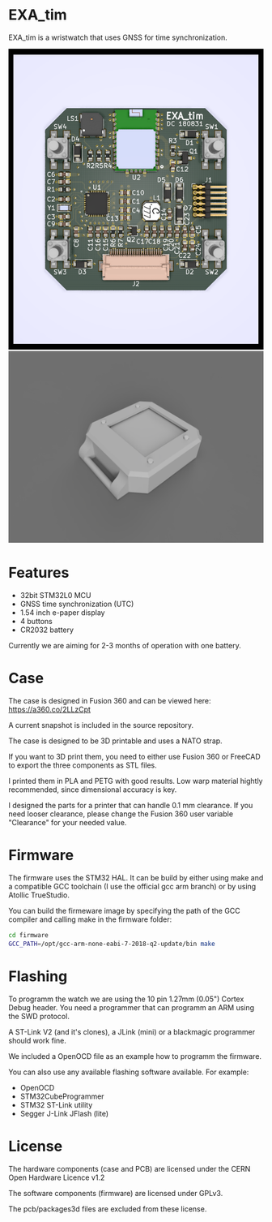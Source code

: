 # EXA_tim

EXA_tim is a wristwatch that uses GNSS for time synchronization.

![EXA_tim PCB front](images/PCB-front.png?raw=true)
![EXA_tim case](images/case.png?raw=true)

# Features

- 32bit STM32L0 MCU
- GNSS time synchronization (UTC)
- 1.54 inch e-paper display
- 4 buttons
- CR2032 battery

Currently we are aiming for 2-3 months of operation with one battery.

# Case

The case is designed in Fusion 360 and can be viewed here:
https://a360.co/2LLzCpt

A current snapshot is included in the source repository.

The case is designed to be 3D printable and uses a NATO strap.

If you want to 3D print them, you need to either use Fusion 360 or
FreeCAD to export the three components as STL files.

I printed them in PLA and PETG with good results. Low warp material
hightly recommended, since dimensional accuracy is key.

I designed the parts for a printer that can handle 0.1 mm clearance.
If you need looser clearance, please change the Fusion 360 user
variable "Clearance" for your needed value.

# Firmware

The firmware uses the STM32 HAL. It can be build by either using make
and a compatible GCC toolchain (I use the official gcc arm branch) or
by using Atollic TrueStudio.

You can build the firmeware image by specifying the path of the GCC
compiler and calling make in the firmware folder:

```bash
cd firmware
GCC_PATH=/opt/gcc-arm-none-eabi-7-2018-q2-update/bin make
```

# Flashing

To programm the watch we are using the 10 pin 1.27mm (0.05") Cortex Debug
header. You need a programmer that can programm an ARM using the SWD
protocol.

A ST-Link V2 (and it's clones), a JLink (mini) or a blackmagic programmer
should work fine.

We included a OpenOCD file as an example how to programm the firmware.

You can also use any available flashing software available. For example:
 - OpenOCD
 - STM32CubeProgrammer
 - STM32 ST-Link utility
 - Segger J-Link JFlash (lite)

# License

The hardware components (case and PCB) are licensed under the CERN Open
Hardware Licence v1.2

The software components (firmware) are licensed under GPLv3.

The pcb/packages3d files are excluded from these license.
